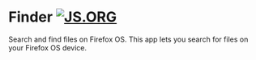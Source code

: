 # Finder [![JS.ORG](https://img.shields.io/badge/js.org-finder-ffb400.svg?style=flat-square)](http://js.org)

Search and find files on Firefox OS. This app lets you search for files on your Firefox OS device.
